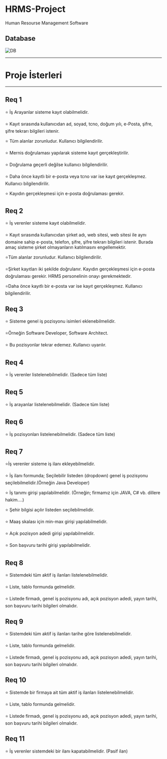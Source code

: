 # HRMS-Project
Human Resourse Management Software


## Database
![DB](https://user-images.githubusercontent.com/81679513/120185944-823eee80-c21b-11eb-8072-503412f58411.png)

-------------------------------------------------

# Proje İsterleri

-------------------------------------------------

## Req 1 

⭐ İş Arayanlar sisteme kayıt olabilmelidir.

⭐ Kayıt sırasında kullanıcıdan ad, soyad, tcno, doğum yılı, e-Posta, şifre, şifre tekrarı bilgileri istenir.

⭐ Tüm alanlar zorunludur. Kullanıcı bilgilendirilir.

⭐ Mernis doğrulaması yapılarak sisteme kayıt gerçekleştirilir.

⭐ Doğrulama geçerli değilse kullanıcı bilgilendirilir.

⭐ Daha önce kayıtlı bir e-posta veya tcno var ise kayıt gerçekleşmez. Kullanıcı bilgilendirilir.

⭐ Kayıdın gerçekleşmesi için e-posta doğrulaması gerekir.

## Req 2 

⭐ İş verenler sisteme kayıt olabilmelidir.

⭐ Kayıt sırasında kullanıcıdan şirket adı, web sitesi, web sitesi ile aynı domaine sahip e-posta, telefon, şifre, şifre tekrarı bilgileri istenir. Burada amaç sisteme şirket olmayanların katılmasını engellemektir.

⭐Tüm alanlar zorunludur. Kullanıcı bilgilendirilir.

⭐Şirket kayıtları iki şekilde doğrulanır. Kayıdın gerçekleşmesi için e-posta doğrulaması gerekir. HRMS personelinin onayı gerekmektedir.

⭐Daha önce kayıtlı bir e-posta var ise kayıt gerçekleşmez. Kullanıcı bilgilendirilir.

## Req 3 

⭐ Sisteme genel iş pozisyonu isimleri eklenebilmelidir. 

⭐Örneğin Software Developer, Software Architect.

⭐ Bu pozisyonlar tekrar edemez. Kullanıcı uyarılır.

## Req 4 

⭐ İş verenler listelenebilmelidir. (Sadece tüm liste)

## Req 5 

⭐ İş arayanlar listelenebilmelidir. (Sadece tüm liste)

## Req 6 

⭐ İş pozisyonları listelenebilmelidir. (Sadece tüm liste)

## Req 7 

⭐İş verenler sisteme iş ilanı ekleyebilmelidir.

⭐ İş ilanı formunda; Seçilebilir listeden (dropdown) genel iş pozisyonu seçilebilmelidir.(Örneğin Java Developer)

⭐ İş tanımı girişi yapılabilmelidir. (Örneğin; firmamız için JAVA, C# vb. dillere hakim....)

⭐ Şehir bilgisi açılır listeden seçilebilmelidir. 

⭐ Maaş skalası için min-max girişi yapılabilmelidir. 

⭐ Açık pozisyon adedi girişi yapılabilmelidir. 

⭐ Son başvuru tarihi girişi yapılabilmelidir.

## Req 8 

⭐ Sistemdeki tüm aktif iş ilanları listelenebilmelidir.

⭐ Liste, tablo formunda gelmelidir.

⭐ Listede firmadı, genel iş pozisyonu adı, açık pozisyon adedi, yayın tarihi, son başvuru tarihi bilgileri olmalıdır.

## Req 9 

⭐ Sistemdeki tüm aktif iş ilanları tarihe göre listelenebilmelidir.

⭐ Liste, tablo formunda gelmelidir.

⭐ Listede firmadı, genel iş pozisyonu adı, açık pozisyon adedi, yayın tarihi, son başvuru tarihi bilgileri olmalıdır.

## Req 10 

⭐ Sistemde bir firmaya ait tüm aktif iş ilanları listelenebilmelidir.

⭐ Liste, tablo formunda gelmelidir.

⭐ Listede firmadı, genel iş pozisyonu adı, açık pozisyon adedi, yayın tarihi, son başvuru tarihi bilgileri olmalıdır.

## Req 11 

⭐ İş verenler sistemdeki bir ilanı kapatabilmelidir. (Pasif ilan)
